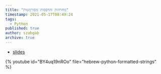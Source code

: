 ```yaml
---
title: "מחרוזות והדפסות מפורמטות"
timestamp: 2021-05-17T08:49:24
tags:
  - Python
published: true
author: szabgab
archive: true
---
```



* [slides](https://code-maven.com/slides/python-programming/format)

{% youtube id="BY4uq19nROo" file="hebrew-python-formatted-strings" %}

